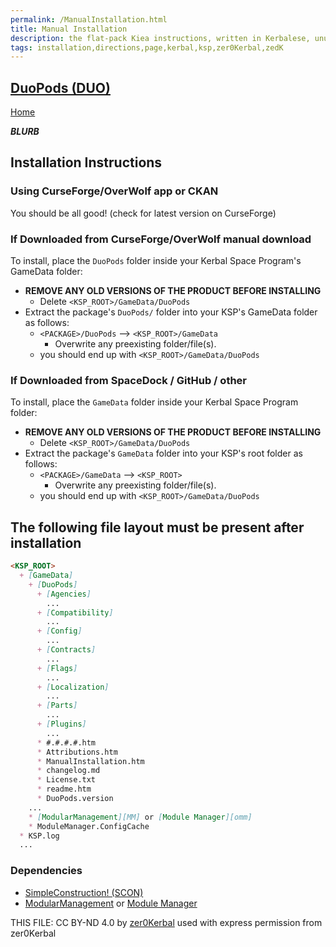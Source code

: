 ```yaml
---
permalink: /ManualInstallation.html
title: Manual Installation
description: the flat-pack Kiea instructions, written in Kerbalese, unusally present
tags: installation,directions,page,kerbal,ksp,zer0Kerbal,zedK
---
```

<!-- ManualInstallation.md v1.0.0.0
DuoPods (DUO)
created: 13 May 2023
updated:

TEMPLATE: ManualInstallation.md v1.1.9.1
created: 01 Feb 2022
updated: 26 Apr 2023

based upon work by Lisias -->

## [DuoPods (DUO)][mod]

[Home](./index.md)

***BLURB***

## Installation Instructions

### Using CurseForge/OverWolf app or CKAN

You should be all good! (check for latest version on CurseForge)

### If Downloaded from CurseForge/OverWolf manual download

To install, place the `DuoPods` folder inside your Kerbal Space Program's GameData folder:

* **REMOVE ANY OLD VERSIONS OF THE PRODUCT BEFORE INSTALLING**
  * Delete `<KSP_ROOT>/GameData/DuoPods`
* Extract the package's `DuoPods/` folder into your KSP's GameData folder as follows:
  * `<PACKAGE>/DuoPods` --> `<KSP_ROOT>/GameData`
    * Overwrite any preexisting folder/file(s).
  * you should end up with `<KSP_ROOT>/GameData/DuoPods`

### If Downloaded from SpaceDock / GitHub / other

To install, place the `GameData` folder inside your Kerbal Space Program folder:

* **REMOVE ANY OLD VERSIONS OF THE PRODUCT BEFORE INSTALLING**
  * Delete `<KSP_ROOT>/GameData/DuoPods`
* Extract the package's `GameData` folder into your KSP's root folder as follows:
  * `<PACKAGE>/GameData` --> `<KSP_ROOT>`
    * Overwrite any preexisting folder/file(s).
  * you should end up with `<KSP_ROOT>/GameData/DuoPods`

## The following file layout must be present after installation

```markdown
<KSP_ROOT>
  + [GameData]
    + [DuoPods]
      + [Agencies]
        ...
      + [Compatibility]
        ...
      + [Config]
        ...
      + [Contracts]
        ...
      + [Flags]
        ...
      + [Localization]
        ...
      + [Parts]
        ...
      + [Plugins]
        ...
      * #.#.#.#.htm
      * Attributions.htm
      * ManualInstallation.htm
      * changelog.md
      * License.txt
      * readme.htm
      * DuoPods.version
    ...
    * [ModularManagement][MM] or [Module Manager][omm]
    * ModuleManager.ConfigCache
  * KSP.log
  ...
```

### Dependencies

* [SimpleConstruction! (SCON)][SC]
* [ModularManagement][MM] or [Module Manager][omm]

[SC]: https://www.curseforge.com/kerbal/ksp-mods/SimpleConstruction "SimpleConstruction! (SCON)"
[MM]: https://www.curseforge.com/kerbal/ksp-mods/ModularManagement "ModularManagement (MM)"
[omm]: https://forum.kerbalspaceprogram.com/index.php?/topic/50533-*/ "Module Manager"

THIS FILE: CC BY-ND 4.0 by [zer0Kerbal](https://github.com/zer0Kerbal)
  used with express permission from zer0Kerbal

[mod]: https://www.curseforge.com/kerbal/ksp-mods/DuoPods "DuoPods (DUO)"